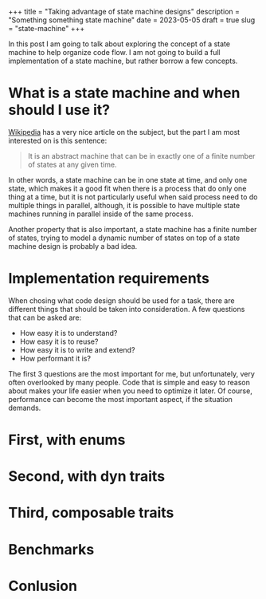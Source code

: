 +++
title = "Taking advantage of state machine designs"
description =  "Something something state machine"
date = 2023-05-05
draft = true
slug = "state-machine"
+++

In this post I am going to talk about exploring the concept of a state machine to help organize code flow. I am not going to build a full implementation of a state machine, but rather borrow a few concepts.

<!-- more -->

# What is a state machine and when should I use it?

[Wikipedia](https://en.wikipedia.org/wiki/Finite-state_machine) has a very nice article on the subject, but the part I am most interested on is this sentence:
> It is an abstract machine that can be in exactly one of a finite number of states at any given time.

In other words, a state machine can be in one state at time, and only one state, which makes it a good fit when there is a process that do only one thing at a time, but it is not particularly useful when said process need to do multiple things in parallel, although, it is possible to have multiple state machines running in parallel inside of the same process.

Another property that is also important, a state machine has a finite number of states, trying to model a dynamic number of states on top of a state machine design is probably a bad idea.


# Implementation requirements

When chosing what code design should be used for a task, there are different things that should be taken into consideration. A few questions that can be asked are:

- How easy it is to understand? 
- How easy it is to reuse?
- How easy it is to write and extend?
- How performant it is?

The first 3 questions are the most important for me, but unfortunately, very often overlooked by many people. Code that is simple and easy to reason about makes your life easier when you need to optimize it later. 
Of course, performance can become the most important aspect, if the situation demands.

# First, with enums

# Second, with dyn traits

# Third, composable traits

# Benchmarks

# Conlusion

